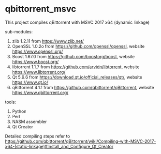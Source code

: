 # qbittorrent_msvc
This project compiles qBittorrent with MSVC 2017 x64 (dynamic linkage)

sub-modules:

1. zlib 1.2.11 from https://www.zlib.net/
2. OpenSSL 1.0.2o from https://github.com/openssl/openssl, website https://www.openssl.org/
3. Boost 1.67.0 from https://github.com/boostorg/boost, website https://www.boost.org/
4. libtorrent 1.1.7 from https://github.com/arvidn/libtorrent, website https://www.libtorrent.org/
5. Qt 5.9.6 from https://download.qt.io/official_releases/qt/, website https://www.qt.io/
6. qBittorrent 4.1.1 from https://github.com/qbittorrent/qBittorrent, website https://www.qbittorrent.org/

tools:

1. Python
2. Perl
3. NASM assembler
4. Qt Creator

Detailed compiling steps refer to https://github.com/qbittorrent/qBittorrent/wiki/Compiling-with-MSVC-2017-x64-(static-linkage)#Install_and_Configure_Qt_Creator
